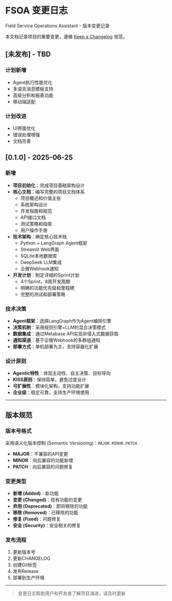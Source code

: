 # FSOA 变更日志

Field Service Operations Assistant - 版本变更记录

本文档记录项目的重要变更，遵循 [Keep a Changelog](https://keepachangelog.com/) 规范。

## [未发布] - TBD

### 计划新增
- Agent执行性能优化
- 多语言消息模板支持
- 高级分析和报表功能
- 移动端适配

### 计划改进
- UI界面优化
- 错误处理增强
- 文档完善

## [0.1.0] - 2025-06-25

### 新增
- **项目初始化**：完成项目基础架构设计
- **核心文档**：编写完整的项目文档体系
  - 项目概述和价值主张
  - 系统架构设计
  - 开发指南和规范
  - API接口文档
  - 测试策略和指南
  - 用户操作手册
- **技术架构**：确定核心技术栈
  - Python + LangGraph Agent框架
  - Streamlit Web界面
  - SQLite本地数据库
  - DeepSeek LLM集成
  - 企微Webhook通知
- **开发计划**：制定详细的Sprint计划
  - 4个Sprint，8周开发周期
  - 明确的功能优先级和里程碑
  - 完整的测试和部署策略

### 技术决策
- **Agent框架**：选择LangGraph作为Agent编排引擎
- **决策机制**：采用规则引擎+LLM的混合决策模式
- **数据集成**：通过Metabase API实现非侵入式数据获取
- **通知渠道**：基于企微Webhook的多群组通知
- **部署方式**：单机部署为主，支持容器化扩展

### 设计原则
- **Agentic特性**：体现主动性、自主决策、目标导向
- **KISS原则**：保持简单，避免过度设计
- **可扩展性**：模块化架构，支持功能扩展
- **企业级**：稳定可靠，支持生产环境使用

---

## 版本规范

### 版本号格式
采用语义化版本控制 (Semantic Versioning)：`MAJOR.MINOR.PATCH`

- **MAJOR**：不兼容的API变更
- **MINOR**：向后兼容的功能新增
- **PATCH**：向后兼容的问题修复

### 变更类型
- **新增 (Added)**：新功能
- **变更 (Changed)**：现有功能的变更
- **弃用 (Deprecated)**：即将移除的功能
- **移除 (Removed)**：已移除的功能
- **修复 (Fixed)**：问题修复
- **安全 (Security)**：安全相关的修复

### 发布流程
1. 更新版本号
2. 更新CHANGELOG
3. 创建Git标签
4. 发布Release
5. 部署到生产环境

---
> 变更日志帮助用户和开发者了解项目演进，请及时更新